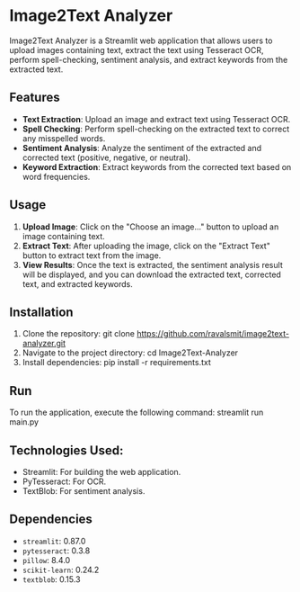 # Image2Text Analyzer

Image2Text Analyzer is a Streamlit web application that allows users to upload images containing text, extract the text using Tesseract OCR, perform spell-checking, sentiment analysis, and extract keywords from the extracted text.

## Features

- **Text Extraction**: Upload an image and extract text using Tesseract OCR.
- **Spell Checking**: Perform spell-checking on the extracted text to correct any misspelled words.
- **Sentiment Analysis**: Analyze the sentiment of the extracted and corrected text (positive, negative, or neutral).
- **Keyword Extraction**: Extract keywords from the corrected text based on word frequencies.

## Usage

1. **Upload Image**: Click on the "Choose an image..." button to upload an image containing text.
2. **Extract Text**: After uploading the image, click on the "Extract Text" button to extract text from the image.
3. **View Results**: Once the text is extracted, the sentiment analysis result will be displayed, and you can download the extracted text, corrected text, and extracted keywords.

## Installation

1. Clone the repository: git clone https://github.com/ravalsmit/image2text-analyzer.git
2. Navigate to the project directory: cd Image2Text-Analyzer
3. Install dependencies: pip install -r requirements.txt

## Run

To run the application, execute the following command: streamlit run main.py

## Technologies Used:
- Streamlit: For building the web application.
- PyTesseract: For OCR.
- TextBlob: For sentiment analysis.

## Dependencies

- `streamlit`: 0.87.0
- `pytesseract`: 0.3.8
- `pillow`: 8.4.0
- `scikit-learn`: 0.24.2
- `textblob`: 0.15.3
